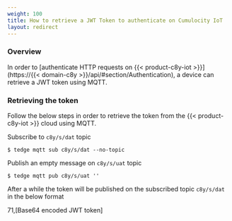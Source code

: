 ```yaml
---
weight: 100
title: How to retrieve a JWT Token to authenticate on Cumulocity IoT
layout: redirect
---
```


### Overview

In order to [authenticate HTTP requests on {{< product-c8y-iot >}}](https://{{< domain-c8y >}}/api/#section/Authentication),
a device can retrieve a JWT token using MQTT.

### Retrieving the token

Follow the below steps in order to retrieve the token from the {{< product-c8y-iot >}} cloud using MQTT.

Subscribe to `c8y/s/dat` topic

```
$ tedge mqtt sub c8y/s/dat --no-topic
```

Publish an empty message on `c8y/s/uat` topic

```
$ tedge mqtt pub c8y/s/uat ''
```

After a while the token will be published on the subscribed topic `c8y/s/dat` in the below format

71,[Base64 encoded JWT token]
